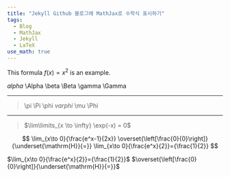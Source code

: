 ```yaml
---
title: "Jekyll Github 블로그에 MathJax로 수학식 표시하기"
tags:
  - Blog
  - MathJax
  - Jekyll
  - LaTeX
use_math: true
---
```


This formula $f(x) = x^2$ is an example.

$alpha$
\Alpha
\beta
\Beta
\gamma
\Gamma

---

> \pi
\Pi
\phi
> $varphi$
\mu
> \Phi

---

> $\lim\limits_{x \to \infty} \exp(-x) = 0$

$$
\lim_{x\to 0}{\frac{e^x-1}{2x}}
\overset{\left[\frac{0}{0}\right]}{\underset{\mathrm{H}}{=}}
\lim_{x\to 0}{\frac{e^x}{2}}={\frac{1}{2}}
$$

$\lim_{x\to 0}{\frac{e^x}{2}}={\frac{1}{2}}$
$\overset{\left[\frac{0}{0}\right]}{\underset{\mathrm{H}}{=}}$